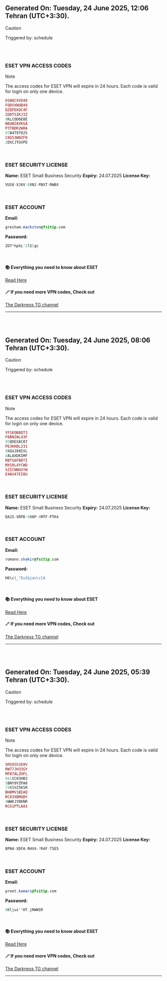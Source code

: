 ## Generated On: Tuesday, 24 June 2025, 12:06 Tehran (UTC+3:30).

> [!CAUTION]
> Triggered by: schedule

<br><br>

### ESET VPN ACCESS CODES

> [!NOTE]
> The access codes for ESET VPN will expire in 24 hours.
> Each code is valid for login on only one device.

```ruby
O1WQCXVO48
FODVXNUB49
QZQFDXQC4F
IDDT5ZKJ3Z
8KLCOD6E8E
N6UW2AVKGA
P3TBDR2W0A
97B4T9T025
C8G53W0ZF0
2DXCJTGVPD
```

<br>

### ESET SECURITY LICENSE

**Name:** ESET Small Business Security
**Expiry:** 24.07.2025
**License Key:**

```POV-Ray SDL
VUS8-XJ6V-8XNJ-PBXT-RWBX
```

<br>

### ESET ACCOUNT

**Email:**

```CSS
gresham.mackston@fsitip.com
```

**Password:**

```POV-Ray SDL
ZO7*hpkL'2lS[gc
```

<br>

#### 📚 Everything you need to know about ESET

[Read Here](https://t.me/F_NiREvil/2113)

#### 🪄 If you need more VPN codes, Check out

[The Darkness TG channel](https://t.me/Eset_key_trial)

---

<br><br>

## Generated On: Tuesday, 24 June 2025, 08:06 Tehran (UTC+3:30).

> [!CAUTION]
> Triggered by: schedule

<br><br>

### ESET VPN ACCESS CODES

> [!NOTE]
> The access codes for ESET VPN will expire in 24 hours.
> Each code is valid for login on only one device.

```ruby
YF1EOB8QT3
F6BNIWL43F
95QDEXAC07
PE3KKBL231
9XGUJ89IVL
8ALAXDKIMF
RBTS6FB8TI
MX58L4YCWD
SZICNNGGYW
E4AU47EI8U
```

<br>

### ESET SECURITY LICENSE

**Name:** ESET Small Business Security
**Expiry:** 24.07.2025
**License Key:**

```POV-Ray SDL
DAJS-XRPD-9X6P-8MTF-PTK4
```

<br>

### ESET ACCOUNT

**Email:**

```CSS
romano.shakir@fsitip.com
```

**Password:**

```POV-Ray SDL
H6\c{_"Eu1&jau\c[A
```

<br>

#### 📚 Everything you need to know about ESET

[Read Here](https://t.me/F_NiREvil/2113)

#### 🪄 If you need more VPN codes, Check out

[The Darkness TG channel](https://t.me/Eset_key_trial)

---

<br><br>

## Generated On: Tuesday, 24 June 2025, 05:39 Tehran (UTC+3:30).

> [!CAUTION]
> Triggered by: schedule

<br><br>

### ESET VPN ACCESS CODES

> [!NOTE]
> The access codes for ESET VPN will expire in 24 hours.
> Each code is valid for login on only one device.

```ruby
SM1OS5169V
RW77JH33GY
MF07ALZHFL
941IC03HB3
5BNY9YZPA0
74X1VZ5KSR
BH0MV1BIAQ
RC83XBMGBY
4WWKJYDKNR
RCG1PTLAA3
```

<br>

### ESET SECURITY LICENSE

**Name:** ESET Small Business Security
**Expiry:** 24.07.2025
**License Key:**

```POV-Ray SDL
BPN4-XDFA-RHV4-7R4F-T5E5
```

<br>

### ESET ACCOUNT

**Email:**

```CSS
preet.kamari@fsitip.com
```

**Password:**

```POV-Ray SDL
6Kljui''HT.jRWWIR
```

<br>

#### 📚 Everything you need to know about ESET

[Read Here](https://t.me/F_NiREvil/2113)

#### 🪄 If you need more VPN codes, Check out

[The Darkness TG channel](https://t.me/Eset_key_trial)

---

<br><br>

